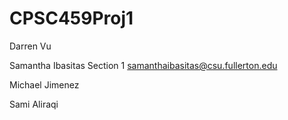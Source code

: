 # CPSC459Proj1

Darren Vu     


Samantha Ibasitas    Section 1
samanthaibasitas@csu.fullerton.edu

Michael Jimenez


Sami Aliraqi
